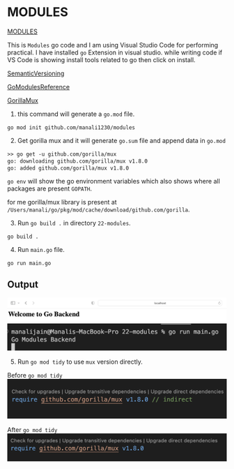 # MODULES

[MODULES](https://go.dev/blog/using-go-modules)

This is `Modules` go code and I am using Visual Studio Code for performing practical. I have installed `go` Extension in visual studio.
while writing code if VS Code is showing install tools related to go then click on install.

[SemanticVersioning](https://www.geeksforgeeks.org/introduction-semantic-versioning/)

[GoModulesReference](https://go.dev/ref/mod)

[GorillaMux](https://pkg.go.dev/github.com/gorilla/mux)

1. this command will generate a `go.mod` file.

```
go mod init github.com/manali1230/modules
```

2. Get gorilla mux and it will generate `go.sum` file and append data in `go.mod`

```
>> go get -u github.com/gorilla/mux
go: downloading github.com/gorilla/mux v1.8.0
go: added github.com/gorilla/mux v1.8.0
```

`go env` will show the go environment variables which also shows where all packages are present `GOPATH`.

for me gorilla/mux library is present at `/Users/manali/go/pkg/mod/cache/download/github.com/gorilla`.

3. Run `go build .` in directory `22-modules`.

```
go build .
```

4. Run `main.go` file.

```
go run main.go
```

## Output

![Input](./docs/frontend.png)
![Input](./docs/backend.png)

5. Run `go mod tidy` to use `mux` version directly.

Before `go mod tidy`
![Input](./docs/before-go-mod-tidy.png)

After `go mod tidy`
![Input](./docs/after-go-mod-tidy.png)